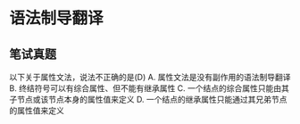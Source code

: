 # 语法制导翻译

## 笔试真题
以下关于属性文法，说法不正确的是(D)
A. 属性文法是没有副作用的语法制导翻译
B. 终结符号可以有综合属性、但不能有继承属性
C. 一个结点的综合属性只能由其子节点或该节点本身的属性值来定义
D. 一个结点的继承属性只能通过其兄弟节点的属性值来定义
